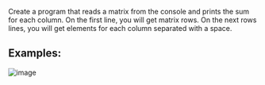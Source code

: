 Create a program that reads a matrix from the console and prints the sum for each column. On the first line, you will get matrix rows. On the next rows lines, you will get elements for each column separated with a space. 

## Examples:

![image](https://user-images.githubusercontent.com/45227327/213806965-95983c50-93e0-487d-ad57-02c59945d3fa.png)



